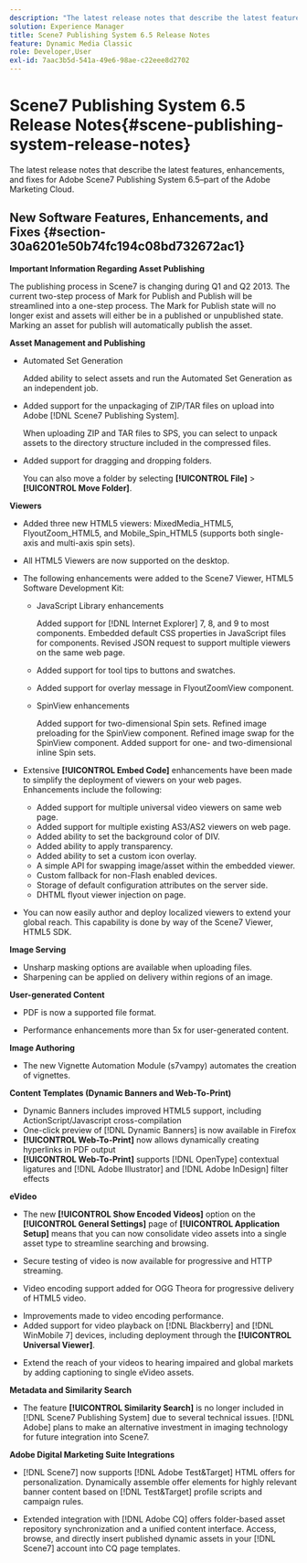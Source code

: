 ```yaml
---
description: "The latest release notes that describe the latest features, enhancements, and fixes for Adobe Scene7 Publishing System 6.5, part of the Adobe Experience Manager solution in the Adobe Marketing Cloud."
solution: Experience Manager
title: Scene7 Publishing System 6.5 Release Notes
feature: Dynamic Media Classic
role: Developer,User
exl-id: 7aac3b5d-541a-49e6-98ae-c22eee8d2702
---
```

# Scene7 Publishing System 6.5 Release Notes{#scene-publishing-system-release-notes}

The latest release notes that describe the latest features, enhancements, and fixes for Adobe Scene7 Publishing System 6.5–part of the Adobe Marketing Cloud.

## New Software Features, Enhancements, and Fixes {#section-30a6201e50b74fc194c08bd732672ac1}

**Important Information Regarding Asset Publishing**

The publishing process in Scene7 is changing during Q1 and Q2 2013. The current two-step process of Mark for Publish and Publish will be streamlined into a one-step process. The Mark for Publish state will no longer exist and assets will either be in a published or unpublished state. Marking an asset for publish will automatically publish the asset. 

**Asset Management and Publishing**

* Automated Set Generation

  Added ability to select assets and run the Automated Set Generation as an independent job. 
* Added support for the unpackaging of ZIP/TAR files on upload into Adobe [!DNL Scene7 Publishing System].

  When uploading ZIP and TAR files to SPS, you can select to unpack assets to the directory structure included in the compressed files. 

* Added support for dragging and dropping folders.

  You can also move a folder by selecting **[!UICONTROL File]** > **[!UICONTROL Move Folder]**.

**Viewers**

* Added three new HTML5 viewers: MixedMedia_HTML5, FlyoutZoom_HTML5, and Mobile_Spin_HTML5 (supports both single-axis and multi-axis spin sets).
<!-- 
  [More information](http://help.adobe.com/en_US/scene7/using/WS6E593DEA-7D81-4cd6-84B0-85E8BB274176.html#WS1c46793299cf21d77e926d1613177f0a020-8000.html).  -->
* All HTML5 Viewers are now supported on the desktop.

<!--   [More information](http://help.adobe.com/en_US/scene7/using/WS6E593DEA-7D81-4cd6-84B0-85E8BB274176.html#WS1c46793299cf21d77e926d1613177f0a020-8000.html). --> 
* The following enhancements were added to the Scene7 Viewer, HTML5 Software Development Kit:

  * JavaScript Library enhancements

    Added support for [!DNL Internet Explorer] 7, 8, and 9 to most components. Embedded default CSS properties in JavaScript files for components. Revised JSON request to support multiple viewers on the same web page.
 
  * Added support for tool tips to buttons and swatches. 
  * Added support for overlay message in FlyoutZoomView component. 
  * SpinView enhancements

      Added support for two-dimensional Spin sets. Refined image preloading for the SpinView component. Refined image swap for the SpinView component. Added support for one- and two-dimensional inline Spin sets.

* Extensive **[!UICONTROL Embed Code]** enhancements have been made to simplify the deployment of viewers on your web pages. Enhancements include the following:

    * Added support for multiple universal video viewers on same web page. 
    * Added support for multiple existing AS3/AS2 viewers on web page. 
    * Added ability to set the background color of DIV. 
    * Added ability to apply transparency. 
    * Added ability to set a custom icon overlay. 
    * A simple API for swapping image/asset within the embedded viewer. 
    * Custom fallback for non-Flash enabled devices. 
    * Storage of default configuration attributes on the server side. 
    * DHTML flyout viewer injection on page. 

* You can now easily author and deploy localized viewers to extend your global reach. This capability is done by way of the Scene7 Viewer, HTML5 SDK.

**Image Serving**

* Unsharp masking options are available when uploading files. 
* Sharpening can be applied on delivery within regions of an image.

**User-generated Content**

* PDF is now a supported file format.

<!--   [More information](http://help.adobe.com/en_US/scene7/using/WSe8b0455615e2dc47-2df907a712f31201b35-8000.html).  -->
* Performance enhancements more than 5x for user-generated content.

**Image Authoring**

* The new Vignette Automation Module (s7vampy) automates the creation of vignettes.

**Content Templates (Dynamic Banners and Web-To-Print)**

* Dynamic Banners includes improved HTML5 support, including ActionScript/Javascript cross-compilation 
* One-click preview of [!DNL Dynamic Banners] is now available in Firefox 
* **[!UICONTROL Web-To-Print]** now allows dynamically creating hyperlinks in PDF output 
* **[!UICONTROL Web-To-Print]** supports [!DNL OpenType] contextual ligatures and [!DNL Adobe Illustrator] and [!DNL Adobe InDesign] filter effects

**eVideo**

* The new **[!UICONTROL Show Encoded Videos]** option on the **[!UICONTROL General Settings]** page of **[!UICONTROL Application Setup]** means that you can now consolidate video assets into a single asset type to streamline searching and browsing.

<!--   [More information](http://help.adobe.com/en_US/scene7/using/WSCCBA9D3A-06A3-4f29-AF6B-36CBB2A655F1.html).  -->

* Secure testing of video is now available for progressive and HTTP streaming.

<!--   [More information](http://help.adobe.com/en_US/scene7/using/WSd968ca97bf01df72-5efde3a123268dd80f5-8000.html). --> 
* Video encoding support added for OGG Theora for progressive delivery of HTML5 video.

<!--   [More information](http://help.adobe.com/en_US/scene7/using/WSE86ACF2B-BD50-4c48-A1D7-9CD4405B62D0.html#WS1c46793299cf21d7-39fae9c1131ba8968f7-7fff.html). --> 
* Improvements made to video encoding performance. 
* Added support for video playback on [!DNL Blackberry] and [!DNL WinMobile 7] devices, including deployment through the **[!UICONTROL Universal Viewer]**.

<!--   [More information](http://help.adobe.com/en_US/scene7/using/WS6E593DEA-7D81-4cd6-84B0-85E8BB274176.html#WS1c46793299cf21d77e926d1613177f0a020-8000.html) or the [eVideo chapter](http://help.adobe.com/en_US/scene7/using/WS53492AE1-6029-45d8-BF80-F4B5CF33EB08.html). --> 

* Extend the reach of your videos to hearing impaired and global markets by adding captioning to single eVideo assets.

<!--   See [More information](http://help.adobe.com/en_US/scene7/using/WS98ca2e6790647c06-6f6f53e137b959f094-8000.html). -->

**Metadata and Similarity Search**

* The feature **[!UICONTROL Similarity Search]** is no longer included in [!DNL Scene7 Publishing System] due to several technical issues. [!DNL Adobe] plans to make an alternative investment in imaging technology for future integration into Scene7.

**Adobe Digital Marketing Suite Integrations**

* [!DNL Scene7] now supports [!DNL Adobe Test&Target] HTML offers for personalization. Dynamically assemble offer elements for highly relevant banner content based on [!DNL Test&Target] profile scripts and campaign rules. 

* Extended integration with [!DNL Adobe CQ] offers folder-based asset repository synchronization and a unified content interface. Access, browse, and directly insert published dynamic assets in your [!DNL Scene7] account into CQ page templates.
